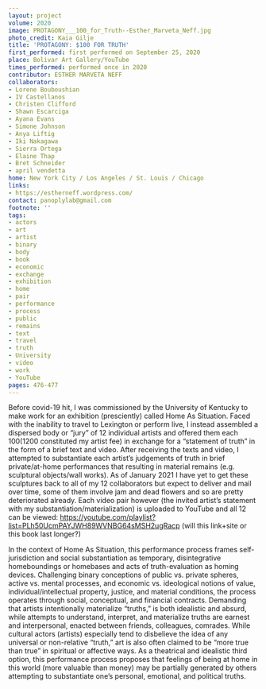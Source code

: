 ```yaml
---
layout: project
volume: 2020
image: PROTAGONY___100_for_Truth--Esther_Marveta_Neff.jpg
photo_credit: Kaia Gilje
title: 'PROTAGONY: $100 FOR TRUTH'
first_performed: first performed on September 25, 2020
place: Bolivar Art Gallery/YouTube
times_performed: performed once in 2020
contributor: ESTHER MARVETA NEFF
collaborators:
- Lorene Bouboushian
- IV Castellanos
- Christen Clifford
- Shawn Escarciga
- Ayana Evans
- Simone Johnson
- Anya Liftig
- Iki Nakagawa
- Sierra Ortega
- Elaine Thap
- Bret Schneider
- april vendetta
home: New York City / Los Angeles / St. Louis / Chicago
links:
- https://estherneff.wordpress.com/
contact: panoplylab@gmail.com
footnote: ''
tags:
- actors
- art
- artist
- binary
- body
- book
- economic
- exchange
- exhibition
- home
- pair
- performance
- process
- public
- remains
- text
- travel
- truth
- University
- video
- work
- YouTube
pages: 476-477
---
```



Before covid-19 hit, I was commissioned by the University of Kentucky to make work for an exhibition (presciently) called Home As Situation. Faced with the inability to travel to Lexington or perform live, I instead assembled a dispersed body or “jury” of 12 individual artists and offered them each $100 ($1200 constituted my artist fee) in exchange for a “statement of truth” in the form of a brief text and video. After receiving the texts and video, I attempted to substantiate each artist’s judgements of truth in brief private/at-home performances that resulting in material remains (e.g. sculptural objects/wall works). As of January 2021 I have yet to get these sculptures back to all of my 12 collaborators but expect to deliver and mail over time, some of them involve jam and dead flowers and so are pretty deteriorated already. Each video pair however (the invited artist’s statement with my substantiation/materialization) is uploaded to YouTube and all 12 can be viewed: https://youtube.com/playlist?list=PLh50UcmPAYJWH89WVNBG64sMSH2ugRacp (will this link+site or this book last longer?) 

In the context of Home As Situation, this performance process frames self-jurisdiction and social substantiation as temporary, disintegrative homeboundings or homebases and acts of truth-evaluation as homing devices. Challenging binary conceptions of public vs. private spheres, active vs. mental processes, and economic vs. ideological notions of value, individual/intellectual property, justice, and material conditions, the process operates through social, conceptual, and financial contracts. Demanding that artists intentionally materialize “truths,” is both idealistic and absurd, while attempts to understand, interpret, and materialize truths are earnest and interpersonal, enacted between friends, colleagues, comrades. While cultural actors (artists) especially tend to disbelieve the idea of any universal or non-relative “truth,” art is also often claimed to be “more true than true” in spiritual or affective ways. As a theatrical and idealistic third option, this performance process proposes that feelings of being at home in this world (more valuable than money) may be partially generated by others attempting to substantiate one’s personal, emotional, and political truths.
